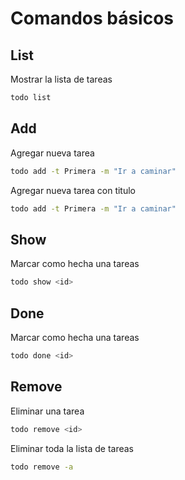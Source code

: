 # Comandos básicos

## List

Mostrar la lista de tareas

```bash
todo list
```

## Add

Agregar nueva tarea

```bash
todo add -t Primera -m "Ir a caminar"
```

Agregar nueva tarea con titulo

```bash
todo add -t Primera -m "Ir a caminar"
```

## Show

Marcar como hecha una tareas

```bash
todo show <id>
```

## Done

Marcar como hecha una tareas

```bash
todo done <id>
```

## Remove

Eliminar una tarea

```bash
todo remove <id>
```

Eliminar toda la lista de tareas

```bash
todo remove -a
```
